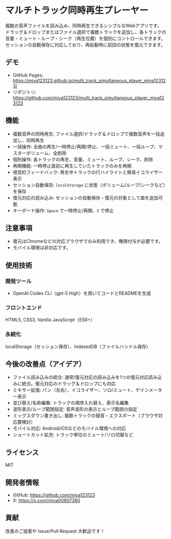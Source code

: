 # マルチトラック同時再生プレーヤー
複数の音声ファイルを読み込み、同時再生できるシンプルなWebアプリです。
ドラッグ＆ドロップまたはファイル選択で複数トラックを追加し、各トラックの音量・ミュート・ループ・シーク（再生位置）を個別にコントロールできます。
セッションの自動保存に対応しており、再起動時に前回の状態を復元できます。

## デモ
- GitHub Pages: https://miya123123.github.io/multi_track_simultaneous_player_miya123123/
- リポジトリ: https://github.com/miya123123/multi_track_simultaneous_player_miya123123

## 機能
- 複数音声の同時再生: ファイル選択/ドラッグ＆ドロップで複数音声を一括追加し、同時再生
- 一括操作: 全曲の再生/一時停止/再開/停止、一括ミュート、一括ループ、マスターボリューム、全削除
- 個別操作: 各トラックの再生、音量、ミュート、ループ、シーク、削除
- 再開機能: 一時停止直前に再生していたトラックのみを再開
- 視覚的フィードバック: 再生中トラックの行ハイライトと簡易イコライザー表示
- セッション自動保存: `localStorage` に状態（ボリューム/ループ/シークなど）を保存
- 復元対応の読み込み: セッションの自動保存・復元の対象として曲を追加可能
- キーボード操作: `Space` で一時停止/再開、`S` で停止

## 注意事項
- 復元はChromeなどの対応ブラウザでのみ利用でき、権限付与が必要です。
- モバイル環境は非対応です。

## 使用技術
### 開発ツール
- OpenAI Codex CLI（gpt-5 High）を用いてコードとREADMEを生成
### フロントエンド
HTML5, CSS3, Vanilla JavaScript（ES6+）
### 永続化
localStorage（セッション保存）、IndexedDB（ファイルハンドル保存）

## 今後の改善点（アイデア）
- ファイル読み込みの統合: 通常/復元対応の読み込みを1つの復元対応読み込みに統合。復元対応のドラッグ＆ドロップにも対応
- ミキサー拡張: パン（左右）、イコライザー、ソロ/ミュート、ゲインメーター表示
- 並び替え/名称編集: トラックの順序入れ替え、表示名編集
- 波形表示/ループ範囲指定: 音声波形の表示とループ範囲の指定
- ミックスダウン書き出し: 複数トラックの録音・エクスポート（ブラウザ対応要検討）
- モバイル対応: Android/iOSなどのモバイル環境への対応
- ショートカット拡充: トラック単位のミュート/ソロ切替など

## ライセンス
MIT

## 開発者情報
- GitHub: https://github.com/miya123123
- X: https://x.com/miya00907380

## 貢献
改善のご提案や Issue/Pull Request 大歓迎です！
